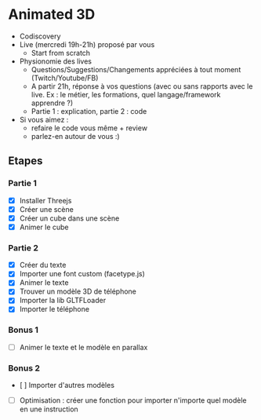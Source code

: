 # Animated 3D

- Codiscovery
- Live (mercredi 19h-21h) proposé par vous
  - Start from scratch
- Physionomie des lives
  - Questions/Suggestions/Changements appréciées à tout moment (Twitch/Youtube/FB)
  - A partir 21h, réponse à vos questions (avec ou sans rapports avec le live. Ex : le métier, les formations, quel langage/framework apprendre ?)
  - Partie 1 : explication, partie 2 : code
- Si vous aimez :
  - refaire le code vous même + review
  - parlez-en autour de vous :)

## Etapes

### Partie 1

- [x] Installer Threejs
- [x] Créer une scène
- [x] Créer un cube dans une scène
- [x] Animer le cube

### Partie 2

- [x] Créer du texte
- [x] Importer une font custom (facetype.js)
- [x] Animer le texte
- [x] Trouver un modèle 3D de téléphone
- [x] Importer la lib GLTFLoader
- [x] Importer le téléphone

### Bonus 1

- [ ] Animer le texte et le modèle en parallax

### Bonus 2

- [ ] Importer d'autres modèles
- [ ] Optimisation : créer une fonction pour importer n'importe quel modèle en une instruction
